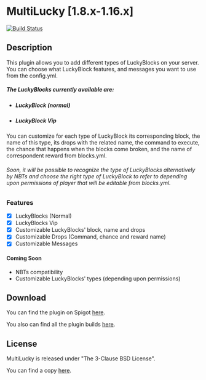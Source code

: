 # MultiLucky [1.8.x-1.16.x]
[![Build Status](https://multicoredev.it/buildStatus/icon?job=MultiLucky)](https://multicoredev.it/job/MultiLucky/)

## Description

This plugin allows you to add different types of LuckyBlocks on your server.
You can choose what LuckyBlock features, and messages you want to use from the config.yml.

##### The LuckyBlocks currently available are:
- ##### LuckyBlock (normal)
- ##### LuckyBlock Vip

You can customize for each type of LuckyBlock its corresponding block, the name of this type, its drops with the related name, the command to execute, the chance that happens when the blocks come broken, and the name of correspondent reward from blocks.yml.

###### Soon, it will be possible to recognize the type of LuckyBlocks alternatively by NBTs and choose the right type of LuckyBlock to refer to depending upon permissions of player that will be editable from blocks.yml.

### Features

- [x] LuckyBlocks (Normal)
- [x] LuckyBlocks Vip
- [x] Customizable LuckyBlocks' block, name and drops
- [x] Customizable Drops (Command, chance and reward name)
- [x] Customizable Messages

#### Coming Soon

- NBTs compatibility
- Customizable LuckyBlocks' types (depending upon permissions)

## Download
You can find the plugin on Spigot [here]().

You also can find all the plugin builds [here](https://multicoredev.it/job/MultiLucky/).

## License
MultiLucky is released under "The 3-Clause BSD License". 

You can find a copy [here](https://github.com/MultiCoreNetwork/MultiLucky/blob/master/LICENSE).
